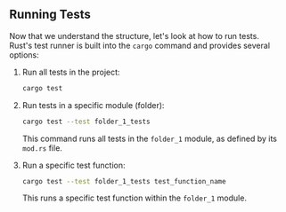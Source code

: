 ## Running Tests

Now that we understand the structure, let's look at how to run tests.  
Rust's test runner is built into the `cargo` command and provides several options:

1. Run all tests in the project:
   ```bash
   cargo test
   ```

2. Run tests in a specific module (folder):
   ```bash
   cargo test --test folder_1_tests
   ```
   This command runs all tests in the `folder_1` module, as defined by its `mod.rs` file.

3. Run a specific test function:
   ```bash
   cargo test --test folder_1_tests test_function_name
   ```
   This runs a specific test function within the `folder_1` module.